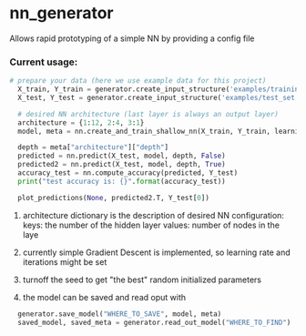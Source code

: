 # nn_generator
Allows rapid prototyping of a simple NN by providing a config file
### Current usage:
```python
# prepare your data (here we use example data for this project)
  X_train, Y_train = generator.create_input_structure('examples/training_set.csv')
  X_test, Y_test = generator.create_input_structure('examples/test_set.csv')

  # desired NN architecture (last layer is always an output layer)
  architecture = {1:12, 2:4, 3:1}
  model, meta = nn.create_and_train_shallow_nn(X_train, Y_train, learning_rate = 0.01, iterations=5000, hidden_units=architecture, seed=345, seeded=True)

  depth = meta["architecture"]["depth"]
  predicted = nn.predict(X_test, model, depth, False)
  predicted2 = nn.predict(X_test, model, depth, True)
  accuracy_test = nn.compute_accuracy(predicted, Y_test)
  print("test accuracy is: {}".format(accuracy_test))

  plot_predictions(None, predicted2.T, Y_test[0])

```

1. architecture dictionary is the description of desired NN configuration:
  keys: the number of the hidden layer
  values: number of nodes in the laye
  
2. currently simple Gradient Descent is implemented, so learning rate and iterations might be set
3. turnoff the seed to get "the best" random initialized parameters

4. the model can be saved and read oput with
```python
  generator.save_model("WHERE_TO_SAVE", model, meta)
  saved_model, saved_meta = generator.read_out_model("WHERE_TO_FIND")    

```
